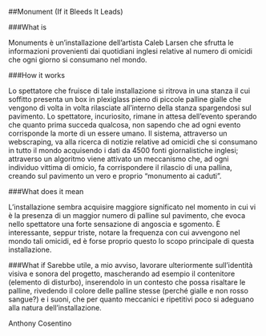 ##Monument (If it Bleeds It Leads)

###What is 

Monuments è un’installazione dell’artista Caleb Larsen che sfrutta le informazioni provenienti dai quotidiani inglesi relative al numero di omicidi che ogni giorno si consumano nel mondo.


###How it works 

Lo spettatore che fruisce di tale installazione si ritrova in una stanza il cui soffitto presenta un box in plexiglass pieno di piccole palline gialle che vengono di volta in volta rilasciate all’interno della stanza spargendosi sul pavimento. Lo spettatore, incuriosito, rimane in attesa dell’evento sperando che quanto prima succeda qualcosa, non sapendo che ad ogni evento corrisponde la morte di un essere umano. Il sistema, attraverso un webscraping, va alla ricerca di notizie relative ad omicidi che si consumano in tutto il mondo acquisendo i dati da 4500 fonti giornalistiche inglesi; attraverso un algoritmo viene attivato un meccanismo che, ad ogni individuo vittima di omicio, fa corrispondere il rilascio di una pallina, creando sul pavimento un vero e proprio “monumento ai caduti”.


###What does it mean

L’installazione sembra acquisire maggiore significato nel momento in cui vi è la presenza di un maggior numero di palline sul pavimento, che evoca nello spettatore una forte sensazione di angoscia e sgomento. È interessante, seppur triste, notare la frequenza con cui avvengono nel mondo tali omicidi, ed è forse proprio questo lo scopo principale di questa installazione.

###What if
Sarebbe utile, a mio avviso, lavorare ulteriormente sull’identità visiva e sonora del progetto, mascherando ad esempio il contenitore (elemento di disturbo), inserendolo in un contesto che possa risaltare le palline, rivedendo il colore delle palline stesse (perché gialle e non rosso sangue?) e i suoni, che per quanto meccanici e ripetitivi poco si adeguano alla natura dell’installazione.

Anthony Cosentino
